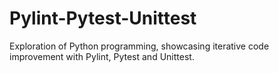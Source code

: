 # Pylint-Pytest-Unittest
Exploration of Python programming, showcasing iterative code improvement with Pylint, Pytest and Unittest.
